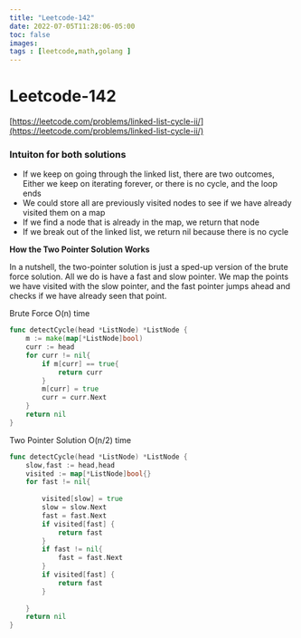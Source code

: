```yaml
---
title: "Leetcode-142"
date: 2022-07-05T11:28:06-05:00
toc: false
images:
tags : [leetcode,math,golang ]
---
```


# Leetcode-142
[https://leetcode.com/problems/linked-list-cycle-ii/](https://leetcode.com/problems/linked-list-cycle-ii/)
### **Intuiton for both solutions**
* If we keep on going through the linked list, there are two outcomes, Either we keep on iterating forever, or there is no cycle, and the loop ends
* We could store all are previously visited nodes to see if we have already visited them on a map
* If we find a node that is already in the map, we return that node
* If we break out of the linked list, we return nil because there is no cycle


**How the Two Pointer Solution Works**

In a nutshell, the two-pointer solution is just a sped-up version of the brute force solution. All we do is have a fast and slow pointer. We map the points we have visited with the slow pointer, and the fast pointer jumps ahead and checks if we have already seen that point.

Brute Force O(n) time
``` go 
func detectCycle(head *ListNode) *ListNode {
    m := make(map[*ListNode]bool)
    curr := head
    for curr != nil{
        if m[curr] == true{
            return curr
        }
        m[curr] = true
        curr = curr.Next
    }
    return nil
}
```

Two Pointer Solution O(n/2) time
``` go
func detectCycle(head *ListNode) *ListNode {
    slow,fast := head,head
    visited := map[*ListNode]bool{}
    for fast != nil{
        
        visited[slow] = true
        slow = slow.Next
        fast = fast.Next
        if visited[fast] {
            return fast
        }
        if fast != nil{
            fast = fast.Next
        }
        if visited[fast] {
            return fast
        }
        
    }
    return nil
}
```


